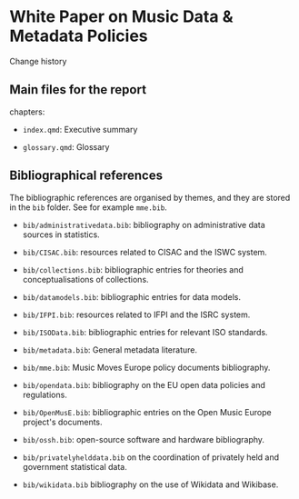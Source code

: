 # White Paper on Music Data & Metadata Policies

Change history


## Main files for the report

chapters:

-   `index.qmd`: Executive summary

-   `glossary.qmd`: Glossary



## Bibliographical references

The bibliographic references are organised by themes, and they are stored in the `bib` folder. See for example `mme.bib`.

-   `bib/administrativedata.bib`: bibliography on administrative data sources in statistics.

-    `bib/CISAC.bib`: resources related to CISAC and the ISWC system.

-   `bib/collections.bib`: bibliographic entries for theories and conceptualisations of collections.

-   `bib/datamodels.bib`: bibliographic entries for data models.

-    `bib/IFPI.bib`: resources related to IFPI and the ISRC system.

-   `bib/ISOData.bib`: bibliographic entries for relevant ISO standards.

-   `bib/metadata.bib`: General metadata literature.

-   `bib/mme.bib`: Music Moves Europe policy documents bibliography.

-   `bib/opendata.bib`: bibliography on the EU open data policies and regulations.

-   `bib/OpenMusE.bib`: bibliographic entries on the Open Music Europe project's documents.

-   `bib/ossh.bib`: open-source software and hardware bibliography.

-   `bib/privatelyhelddata.bib` on the coordination of privately held and government statistical data.

-   `bib/wikidata.bib` bibliography on the use of Wikidata and Wikibase.